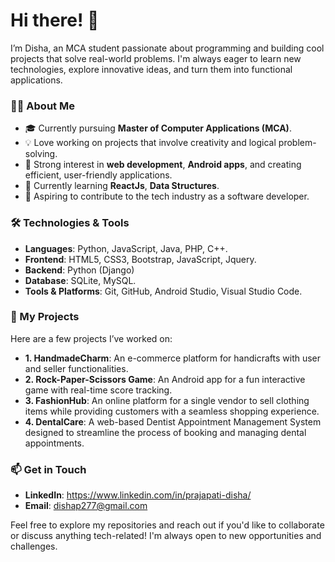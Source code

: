 # Hi there! 👋

I’m Disha, an MCA student passionate about programming and building cool projects that solve real-world problems. I'm always eager to learn new technologies, explore innovative ideas, and turn them into functional applications.

### 👩‍💻 About Me

- 🎓 Currently pursuing **Master of Computer Applications (MCA)**.
- 💡 Love working on projects that involve creativity and logical problem-solving.
- 🌟 Strong interest in **web development**, **Android apps**, and creating efficient, user-friendly applications.
- 🌱 Currently learning **ReactJs**, **Data Structures**.
- 🎯 Aspiring to contribute to the tech industry as a software developer.

### 🛠️ Technologies & Tools

- **Languages**: Python, JavaScript, Java, PHP, C++.
- **Frontend**: HTML5, CSS3, Bootstrap, JavaScript, Jquery.
- **Backend**: Python (Django)
- **Database**: SQLite, MySQL.
- **Tools & Platforms**: Git, GitHub, Android Studio, Visual Studio Code.

### 🌟 My Projects

Here are a few projects I’ve worked on:

- **1. HandmadeCharm**: An e-commerce platform for handicrafts with user and seller functionalities.
- **2. Rock-Paper-Scissors Game**: An Android app for a fun interactive game with real-time score tracking.
- **3. FashionHub**: An online platform for a single vendor to sell clothing items while providing customers with a seamless shopping experience.
- **4. DentalCare**: A web-based Dentist Appointment Management System designed to streamline the process of booking and managing dental appointments.

### 📫 Get in Touch

- **LinkedIn**: https://www.linkedin.com/in/prajapati-disha/
- **Email**: dishap277@gmail.com

Feel free to explore my repositories and reach out if you'd like to collaborate or discuss anything tech-related! I'm always open to new opportunities and challenges.












